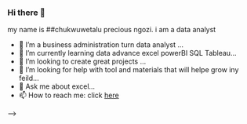 ### Hi there 👋

my name is ##chukwuwetalu precious ngozi. i am a data analyst 


- 🔭 I’m a business administration turn data analyst  ...
- 🌱 I’m currently learning data advance excel powerBI SQL Tableau...
- 👯 I’m looking to create  great projects ...
- 🤔 I’m looking for help with tool and materials that will helpe grow iny feild...
- 💬 Ask me about excel...
- 📫 How to reach me: click [here](https://www.linkedin.com/in/chukwuwetalu-ngoziprecious-a81a33248?utm_source=share&utm_campaign=share_via&utm_content=profile&utm_medium=android_app)

-->
